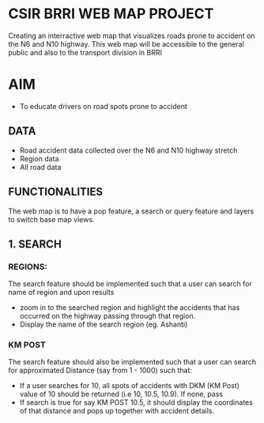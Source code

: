 # CSIR BRRI WEB MAP PROJECT
Creating an interractive web map that visualizes roads prone to accident on the N6 and N10 highway.
This web map will be accessible to the general public and also to the transport division in BRRI

# AIM
- To educate drivers on road spots prone to accident

## DATA
- Road accident data collected over the N6 and N10 highway stretch
- Region data
- All road data 

## FUNCTIONALITIES
The web map is to have a pop feature, a search or query feature and layers to switch base map views.

## 1. SEARCH 
### REGIONS:
The search feature should be implemented such that a user can search for name of region and upon results
- zoom in to the searched region and highlight the accidents that has occurred on the highway passing through that region.
- Display the name of the search region (eg. Ashanti)

### KM POST
The search feature should also be implemented such that a user can search for approximated Distance (say from 1 - 1000) such that:
- If a user searches for 10, all spots of accidents with DKM (KM Post) value of 10 should be returned (i.e 10, 10.5, 10.9). If none, pass
- If search is true for say KM POST 10.5, it should display the coordinates of that distance and pops up together with accident details.

